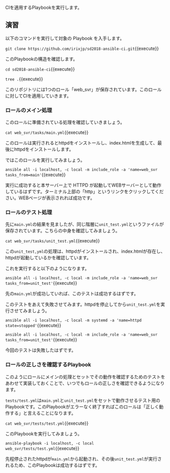 CIを適用するPlaybookを実行します。

## 演習

以下のコマンドを実行して対象の Playbook を入手します。

`git clone https://github.com/irixjp/sd2018-ansible-ci.git`{{execute}}

このPlaybookの構造を確認します。

`cd sd2018-ansible-ci`{{execute}}

`tree .`{{execute}}

このリポジトリには1つのロール「web_svr」が保存されています。このロールに対してCIを適用していきます。


### ロールのメイン処理

このロールに準備されている処理を確認していきましょう。

`cat web_svr/tasks/main.yml`{{execute}}

このロールは実行されるとhttpdをインストールし、index.htmlを生成して、最後にhttpdをインストールします。

ではこのロールを実行してみましょう。

`ansible all -i localhost, -c local -m include_role -a 'name=web_svr tasks_from=main'`{{execute}}

実行に成功すると本サーバー上で HTTPD が起動してWEBサーバーとして動作しているはずです。ターミナル上部の「http」というリンクをクリックしてください。WEBページが表示されれば成功です。


### ロールのテスト処理

先に`main.yml`の結果を見ましたが、同じ階層に`unit_test.yml`というファイルが保存されています。こちらの中身を確認してみましょう。

`cat web_svr/tasks/unit_test.yml`{{execute}}

この`unit_test,yml`の処理は、httpdがインストールされ、index.htmlが存在し、httpdが起動しているかを確認しています。

これを実行すると以下のようになります。

`ansible all -i localhost, -c local -m include_role -a 'name=web_svr tasks_from=unit_test'`{{execute}}

先の`main.yml`が成功していれば、このテストは成功するはずです。

このテストをあえて失敗させてみます。httpdを停止してから`unit_test.yml`を実行させてみましょう。

`ansible all -i localhost, -c local -m systemd -a 'name=httpd state=stopped'`{{execute}}

`ansible all -i localhost, -c local -m include_role -a 'name=web_svr tasks_from=unit_test'`{{execute}}

今回のテストは失敗したはずです。


### ロールの正しさを確認するPlaybook

このようにロールにメインの処理とセットでその動作を確認するためのテストをあわせて実装しておくことで、いつでもロールの正しさを確認できるようになります。

`tests/test.yml`は`main.yml`と`unit_test.yml`をセットで動作させるテスト用のPlaybookです。このPlaybookがエラーなく終了すればこのロールは「正しく動作する」と言えることになります。

`cat web_svr/tests/test.yml`{{execute}}

このPlaybookを実行してみましょう。

`ansible-playbook -i localhost, -c local web_svr/tests/test.yml`{{execute}}

先程停止されたhttpdが`main.yml`から起動され、その後`unit_test.yml`が実行されるため、このPlaybookは成功するはずです。
